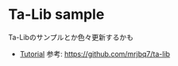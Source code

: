 # Ta-Lib sample

Ta-Libのサンプルとか色々更新するかも

* [Tutorial](Tutorial.ipynb)
  参考: https://github.com/mrjbq7/ta-lib